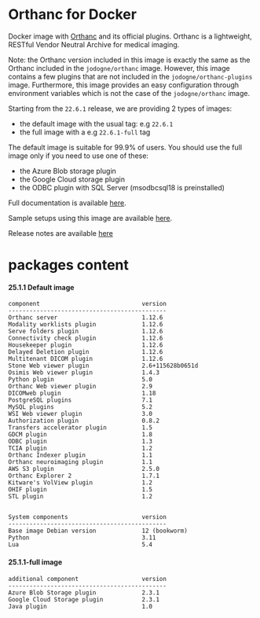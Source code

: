# Orthanc for Docker
Docker image with [Orthanc](https://www.orthanc-server.com/) and its official plugins. Orthanc is a lightweight, RESTful Vendor Neutral Archive for medical imaging.

Note: the Orthanc version included in this image is exactly the same as the Orthanc included in the `jodogne/orthanc` image.  However,
this image contains a few plugins that are not included in the `jodogne/orthanc-plugins` image.  Furthermore,
this image provides an easy configuration through environment variables which is not the case of the `jodogne/orthanc` image.

Starting from the `22.6.1` release, we are providing 2 types of images:
  - the default image with the usual tag: e.g `22.6.1`
  - the full image with a e.g `22.6.1-full` tag

The default image is suitable for 99.9% of users.
You should use the full image only if you need to use one of these:
  - the Azure Blob storage plugin
  - the Google Cloud storage plugin
  - the ODBC plugin with SQL Server (msodbcsql18 is preinstalled)

Full documentation is available [here](https://book.orthanc-server.com/users/docker-orthancteam.html).

Sample setups using this image are available [here](https://github.com/orthanc-server/orthanc-setup-samples/).

Release notes are available [here](https://github.com/orthanc-server/orthanc-builder/blob/master/release-notes-docker-images.md)


# packages content

#### 25.1.1 Default image
```
component                             version
---------------------------------------------
Orthanc server                        1.12.6
Modality worklists plugin             1.12.6
Serve folders plugin                  1.12.6
Connectivity check plugin             1.12.6
Housekeeper plugin                    1.12.6
Delayed Deletion plugin               1.12.6
Multitenant DICOM plugin              1.12.6
Stone Web viewer plugin               2.6+115628b0651d
Osimis Web viewer plugin              1.4.3
Python plugin                         5.0
Orthanc Web viewer plugin             2.9
DICOMweb plugin                       1.18
PostgreSQL plugins                    7.1
MySQL plugins                         5.2
WSI Web viewer plugin                 3.0
Authorization plugin                  0.8.2
Transfers accelerator plugin          1.5
GDCM plugin                           1.8
ODBC plugin                           1.3
TCIA plugin                           1.2
Orthanc Indexer plugin                1.1
Orthanc neuroimaging plugin           1.1
AWS S3 plugin                         2.5.0
Orthanc Explorer 2                    1.7.1
Kitware's VolView plugin              1.2
OHIF plugin                           1.5
STL plugin                            1.2


System components                     version
---------------------------------------------
Base image Debian version             12 (bookworm)
Python                                3.11
Lua                                   5.4

```

#### 25.1.1-full image
```
additional component                  version
---------------------------------------------
Azure Blob Storage plugin             2.3.1
Google Cloud Storage plugin           2.3.1
Java plugin                           1.0
````
